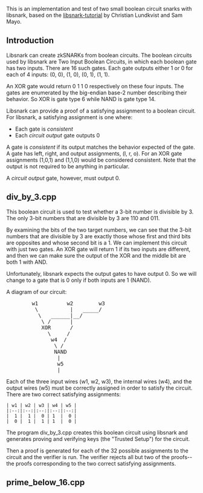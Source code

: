 This is an implementation and test of two small boolean circuit snarks with libsnark, based on the [libsnark-tutorial](https://github.com/christianlundkvist/libsnark-tutorial) by Christian Lundkvist and Sam Mayo.

## Introduction

Libsnark can create zkSNARKs from boolean circuits. The boolean circuits used by libsnark are Two Input Boolean Circuits, in which each boolean gate has two inputs. There are 16 such gates. Each gate outputs either 1 or 0 for each of 4 inputs: (0, 0), (1, 0), (0, 1), (1, 1).

An XOR gate would return 0 1 1 0 respectively on these four inputs. The gates are enumerated by the big-endian base-2 number describing their behavior. So XOR is gate type 6 while NAND is gate type 14.

Libsnark can provide a proof of a satisfying assignment to a boolean circuit. For libsnark, a satisfying assignment is one where:

- Each gate is *consistent*
- Each *circuit output* gate outputs 0

A gate is *consistent* if its output matches the behavior expected of the gate. A gate has left, right, and output assignments, (l, r, o). For an XOR gate assignments (1,0,1) and (1,1,0) would be considered consistent. Note that the output is not required to be anything in particular.

A *circuit output* gate, however, must output 0.


## div_by_3.cpp

This boolean circuit is used to test whether a 3-bit number is divisible by 3. The only 3-bit numbers that are divisible by 3 are 110 and 011.

By examining the bits of the two target numbers, we can see that the 3-bit numbers that are divisible by 3 are exactly those whose first and third bits are opposites and whose second bit is a 1. We can implement this circuit with just two gates. An XOR gate will return 1 if its two inputs are different, and then we can make sure the output of the XOR and the middle bit are both 1 with AND.

Unfortunately, libsnark expects the output gates to have output 0. So we will change to a gate that is 0 only if both inputs are 1 (NAND).

A diagram of our circuit:

<pre>
        w1         w2        w3
         \          |   _____/
          \   ______|__/
           \ /      |
           XOR      /
             \     /
              w4  /
               \ /
               NAND
                |
                w5
                |
</pre>

Each of the three input wires (w1, w2, w3), the internal wires (w4), and the output wires (w5) must be correctly assigned in order to satisfy the circuit. There are two correct satisfying assignments:


    | w1 | w2 | w3 | w4 | w5 |
    |:--:|:--:|:--:|:--:|:--:|
    |  1 |  1 |  0 | 1  |  0 |
    |  0 |  1 |  1 | 1  |  0 |


The program div\_by\_3.cpp creates this boolean circuit using libsnark and generates proving and verifying keys (the "Trusted Setup") for the circuit.

Then a proof is generated for each of the 32 possible assignments to the circuit and the verifier is run. The verifier rejects all but two of the proofs--the proofs corresponding to the two correct satisfying assignments.

## prime_below_16.cpp
